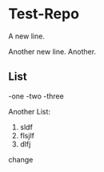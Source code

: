 # Test-Repo

A new line.

Another new line.
Another.

List
---------------
-one
-two
-three

Another List:
1. sldf
2. flsjlf
4. dlfj

change